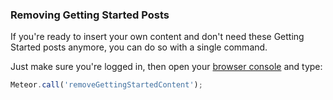 ### Removing Getting Started Posts

If you're ready to insert your own content and don't need these Getting Started posts anymore, you can do so with a single command.

Just make sure you're logged in, then open your [browser console](http://webmasters.stackexchange.com/questions/8525/how-to-open-the-javascript-console-in-different-browsers) and type:

```js
Meteor.call('removeGettingStartedContent');
```